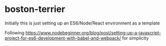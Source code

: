 # boston-terrier
Initially this is just setting up an ES6/Node/React environment as a template

Following https://www.nodebeginner.org/blog/post/setting-up-a-javascript-project-for-es6-development-with-babel-and-webpack/ for simplicity
